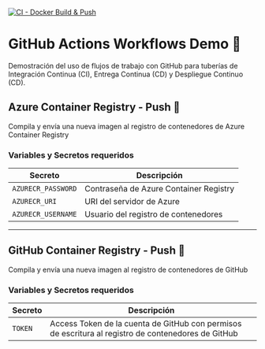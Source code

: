 [![CI - Docker Build & Push](https://github.com/xXBlackMasterXx/github-actions-workflows-demo/actions/workflows/docker-push.yml/badge.svg?branch=main)](https://github.com/xXBlackMasterXx/github-actions-workflows-demo/actions/workflows/docker-push.yml)

# GitHub Actions Workflows Demo 🚀

Demostración del uso de flujos de trabajo con GitHub para tuberías de Integración Continua (CI), Entrega Continua (CD) y Despliegue Continuo (CD).

## Azure Container Registry - Push 🚀

Compila y envía una nueva imagen al registro de contenedores de Azure Container Registry

### Variables y Secretos requeridos

| Secreto           | Descripción                                      |
|--------------------|--------------------------------------------------|
| `AZURECR_PASSWORD` | Contraseña de Azure Container Registry           |
| `AZURECR_URI`      | URI del servidor de Azure                        |
| `AZURECR_USERNAME` | Usuario del registro de contenedores             |

---


## GitHub Container Registry - Push 🐙

Compila y envía una nueva imagen al registro de contenedores de GitHub

### Variables y Secretos requeridos

| Secreto | Descripción |
|----------|-------------|
| `TOKEN`  | Access Token de la cuenta de GitHub con permisos de escritura al registro de contenedores de GitHub |